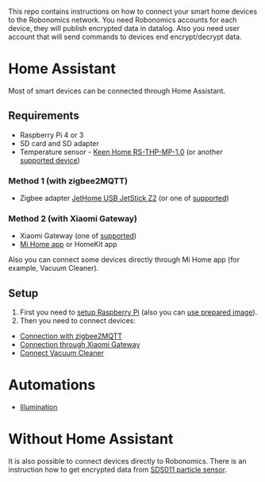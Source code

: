 This repo contains instructions on how to connect your smart home devices to the Robonomics network. You need Robonomics accounts for each device, they will publish encrypted data in datalog. Also you need user account that will send commands to devices end encrypt/decrypt data.

# Home Assistant

Most of smart devices can be connected through Home Assistant.

## Requirements

* Raspberry Pi 4 or 3
* SD card and SD adapter
* Temperature sensor - [Keen Home RS-THP-MP-1.0](https://www.zigbee2mqtt.io/devices/RS-THP-MP-1.0.html) (or another [supported device](https://www.zigbee2mqtt.io/information/supported_devices.html))

### Method 1 (with zigbee2MQTT)
* Zigbee adapter [JetHome USB JetStick Z2](https://jhome.ru/catalog/parts/PCBA/293/) (or one of [supported](https://www.zigbee2mqtt.io/information/supported_adapters.html))

### Method 2 (with Xiaomi Gateway)
* Xiaomi Gateway (one of [supported](https://www.home-assistant.io/integrations/xiaomi_miio#xiaomi-gateway))
* [Mi Home app](https://play.google.com/store/apps/details?id=com.xiaomi.smarthome&hl=ru&gl=US) or HomeKit app

Also you can connect some devices directly through Mi Home app (for example, Vacuum Cleaner).

## Setup

1. First you need to [setup Raspberry Pi](docs/raspberry_setup.md) (also you can [use prepared image](docs/raspberry_image.md)).
2. Then you need to connect devices:
- [Connection with zigbee2MQTT](docs/zigbee2MQTT.md)
- [Connection through Xiaomi Gateway](docs/xiaomi_gateway.md)
- [Connect Vacuum Cleaner](docs/vacuum_connect.md)

# Automations

 - [Illumination](docs/illumination.md)


# Without Home Assistant

It is also possible to connect devices directly to Robonomics. There is an instruction how to get encrypted data from [SDS011 particle sensor](docs/sds_connect.md). 
